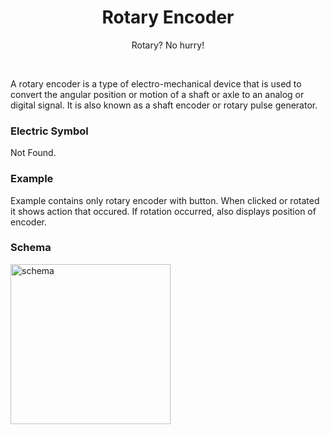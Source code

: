 <div align="center">
  <h1> Rotary Encoder </h1>
  <p> Rotary? No hurry! </p>
</div>  
<br/>

A rotary encoder is a type of electro-mechanical device that is used to convert the angular position or motion of a shaft 
or axle to an analog or digital signal. It is also known as a shaft encoder or rotary pulse generator.

### Electric Symbol

Not Found.

### Example 

Example contains only rotary encoder with button. When clicked or rotated it shows action that occured.
If  rotation occurred, also displays position of encoder.

### Schema
<img src="" alt="schema" height=256/>
